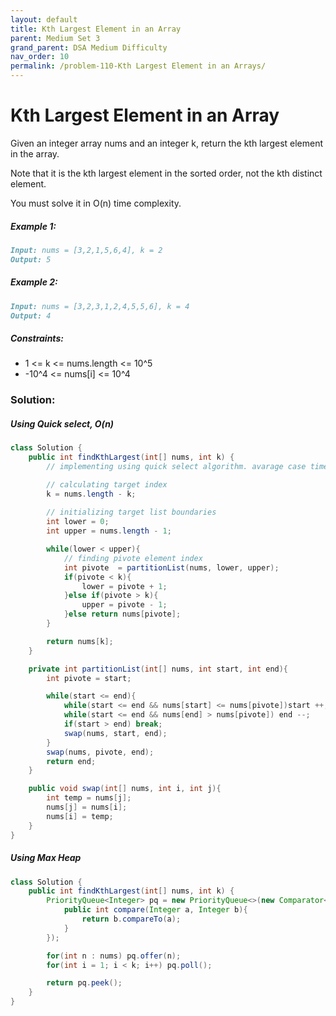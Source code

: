 ```yaml
---
layout: default
title: Kth Largest Element in an Array
parent: Medium Set 3
grand_parent: DSA Medium Difficulty
nav_order: 10
permalink: /problem-110-Kth Largest Element in an Arrays/
---
```

#  Kth Largest Element in an Array
Given an integer array nums and an integer k, return the kth largest element in the array.

Note that it is the kth largest element in the sorted order, not the kth distinct element.

You must solve it in O(n) time complexity.

##### Example 1:
```markdown
Input: nums = [3,2,1,5,6,4], k = 2
Output: 5
```
##### Example 2:
```markdown
Input: nums = [3,2,3,1,2,4,5,5,6], k = 4
Output: 4
```
##### Constraints:
* 1 <= k <= nums.length <= 10^5
* -10^4 <= nums[i] <= 10^4

### Solution:
##### Using Quick select, O(n)
```java
class Solution {
    public int findKthLargest(int[] nums, int k) {
        // implementing using quick select algorithm. avarage case time complexity O(n), wrost case O(n^2).

        // calculating target index
        k = nums.length - k;
        
        // initializing target list boundaries
        int lower = 0;
        int upper = nums.length - 1;

        while(lower < upper){
            // finding pivote element index
            int pivote  = partitionList(nums, lower, upper);
            if(pivote < k){
                lower = pivote + 1;
            }else if(pivote > k){
                upper = pivote - 1;
            }else return nums[pivote];
        } 

        return nums[k];
    }

    private int partitionList(int[] nums, int start, int end){
        int pivote = start;

        while(start <= end){
            while(start <= end && nums[start] <= nums[pivote])start ++;
            while(start <= end && nums[end] > nums[pivote]) end --;
            if(start > end) break;
            swap(nums, start, end);
        }
        swap(nums, pivote, end);
        return end;
    }

    public void swap(int[] nums, int i, int j){
        int temp = nums[j];
        nums[j] = nums[i];
        nums[i] = temp;
    }
}
```

##### Using Max Heap
```java
class Solution {
    public int findKthLargest(int[] nums, int k) {
        PriorityQueue<Integer> pq = new PriorityQueue<>(new Comparator<Integer>(){
            public int compare(Integer a, Integer b){
                return b.compareTo(a);
            }
        });

        for(int n : nums) pq.offer(n);
        for(int i = 1; i < k; i++) pq.poll();

        return pq.peek();
    }
}
```